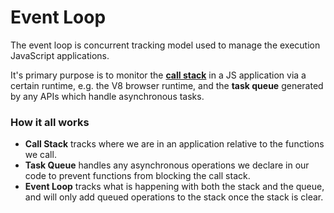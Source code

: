 # Event Loop

The event loop is concurrent tracking model used to manage the execution JavaScript applications.

It's primary purpose is to monitor the [**call stack**](call-stack) in a JS application via a certain runtime, e.g. the V8 browser runtime, and the **task queue** generated by any APIs which handle asynchronous tasks.

### How it all works

- **Call Stack** tracks where we are in an application relative to the functions we call.
- **Task Queue** handles any asynchronous operations we declare in our code to prevent functions from blocking the call stack.
- **Event Loop** tracks what is happening with both the stack and the queue, and will only add queued operations to the stack once the stack is clear.
